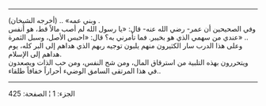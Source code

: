 ------------------------------------------------------------------------

وبني عمه» .. (أخرجه الشيخان) .  
وفي الصحيحين أن عمر- رضي الله عنه- قال: «يا رسول الله لم أصب مالاً قط، هو
أنفس عندي من سهمي الذي هو بخيبر. فما تأمرني به؟ قال: «احبس الأصل، وسبل
الثمرة» ..  
وعلى هذا الدرب سار الكثيرون منهم يلبون توجيه ربهم الذي هداهم إلى البر
كله، يوم هداهم إلى الإسلام.  
ويتحررون بهذه التلبية من استرقاق المال، ومن شح النفس، ومن حب الذات
ويصعدون في هذا المرتقى السامق الوضيء أحراراً خفافاً طلقاء..

------------------------------------------------------------------------

الجزء: 1 ¦ الصفحة: 425
